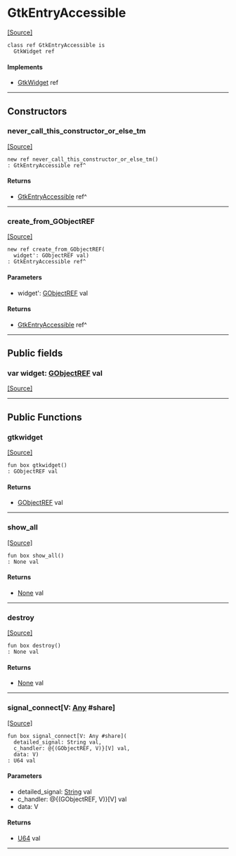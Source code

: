 # GtkEntryAccessible
<span class="source-link">[[Source]](src/gtk3/GtkEntryAccessible.md#L6)</span>
```pony
class ref GtkEntryAccessible is
  GtkWidget ref
```

#### Implements

* [GtkWidget](gtk3-GtkWidget.md) ref

---

## Constructors

### never_call_this_constructor_or_else_tm
<span class="source-link">[[Source]](src/gtk3/GtkEntryAccessible.md#L10)</span>


```pony
new ref never_call_this_constructor_or_else_tm()
: GtkEntryAccessible ref^
```

#### Returns

* [GtkEntryAccessible](gtk3-GtkEntryAccessible.md) ref^

---

### create_from_GObjectREF
<span class="source-link">[[Source]](src/gtk3/GtkEntryAccessible.md#L13)</span>


```pony
new ref create_from_GObjectREF(
  widget': GObjectREF val)
: GtkEntryAccessible ref^
```
#### Parameters

*   widget': [GObjectREF](gtk3-..-gobject-GObjectREF.md) val

#### Returns

* [GtkEntryAccessible](gtk3-GtkEntryAccessible.md) ref^

---

## Public fields

### var widget: [GObjectREF](gtk3-..-gobject-GObjectREF.md) val
<span class="source-link">[[Source]](src/gtk3/GtkEntryAccessible.md#L7)</span>



---

## Public Functions

### gtkwidget
<span class="source-link">[[Source]](src/gtk3/GtkEntryAccessible.md#L9)</span>


```pony
fun box gtkwidget()
: GObjectREF val
```

#### Returns

* [GObjectREF](gtk3-..-gobject-GObjectREF.md) val

---

### show_all
<span class="source-link">[[Source]](src/gtk3/GtkWidget.md#L4)</span>


```pony
fun box show_all()
: None val
```

#### Returns

* [None](builtin-None.md) val

---

### destroy
<span class="source-link">[[Source]](src/gtk3/GtkWidget.md#L10)</span>


```pony
fun box destroy()
: None val
```

#### Returns

* [None](builtin-None.md) val

---

### signal_connect\[V: [Any](builtin-Any.md) #share\]
<span class="source-link">[[Source]](src/gtk3/GtkWidget.md#L13)</span>


```pony
fun box signal_connect[V: Any #share](
  detailed_signal: String val,
  c_handler: @{(GObjectREF, V)}[V] val,
  data: V)
: U64 val
```
#### Parameters

*   detailed_signal: [String](builtin-String.md) val
*   c_handler: @{(GObjectREF, V)}[V] val
*   data: V

#### Returns

* [U64](builtin-U64.md) val

---

